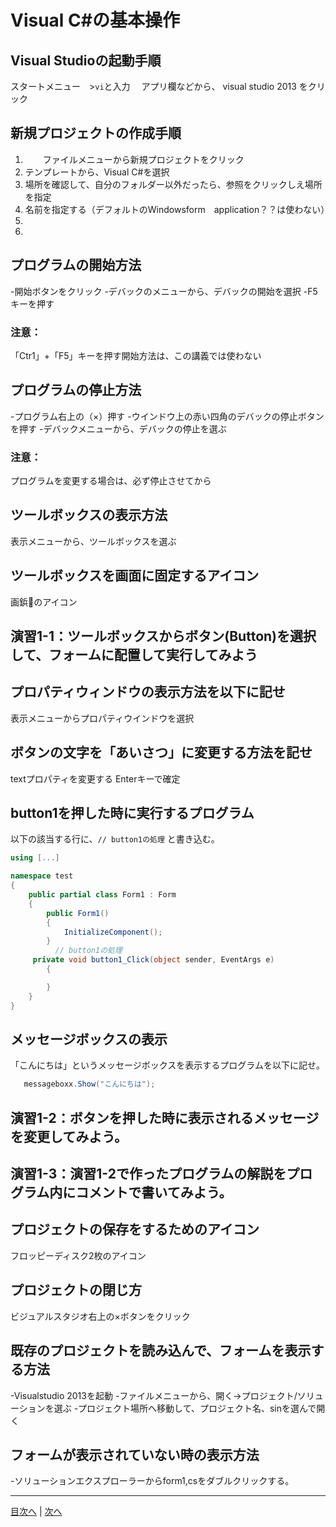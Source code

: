 # Visual C#の基本操作
## Visual Studioの起動手順

スタートメニュー　>`vi`と入力
　アプリ欄などから、 visual studio 2013 をクリック

## 新規プロジェクトの作成手順
1. 　　ファイルメニューから新規プロジェクトをクリック	 
2.	 テンプレートから、Visual C#を選択
3.	 場所を確認して、自分のフォルダー以外だったら、参照をクリックしえ場所を指定
4.	 名前を指定する（デフォルトのWindowsform　application？？は使わない）
5.	 
6.	 

## プログラムの開始方法
-開始ボタンをクリック
-デバックのメニューから、デバックの開始を選択
-F5キーを押す

### 注意：
「Ctr1」+「F5」キーを押す開始方法は、この講義では使わない

## プログラムの停止方法
-プログラム右上の（×）押す
-ウインドウ上の赤い四角のデバックの停止ボタンを押す
-デバックメニューから、デバックの停止を選ぶ

### 注意：
プログラムを変更する場合は、必ず停止させてから

## ツールボックスの表示方法
表示メニューから、ツールボックスを選ぶ


## ツールボックスを画面に固定するアイコン
画鋲📌のアイコン


## 演習1-1：ツールボックスからボタン(Button)を選択して、フォームに配置して実行してみよう



## プロパティウィンドウの表示方法を以下に記せ
表示メニューからプロパティウインドウを選択


## ボタンの文字を「あいさつ」に変更する方法を記せ
textプロパティを変更する
Enterキーで確定


## button1を押した時に実行するプログラム
以下の該当する行に、`// button1の処理` と書き込む。

```cs
using [...]

namespace test
{
    public partial class Form1 : Form
    {
        public Form1()
        {
            InitializeComponent();
        }
          // button1の処理　
     private void button1_Click(object sender, EventArgs e)
        {

        }
    }
}
```

## メッセージボックスの表示
「こんにちは」というメッセージボックスを表示するプログラムを以下に記せ。

```cs
   messageboxx.Show("こんにちは");
```

## 演習1-2：ボタンを押した時に表示されるメッセージを変更してみよう。



## 演習1-3：演習1-2で作ったプログラムの解説をプログラム内にコメントで書いてみよう。



## プロジェクトの保存をするためのアイコン
フロッピーディスク2枚のアイコン


## プロジェクトの閉じ方
ビジュアルスタジオ右上の×ボタンをクリック


## 既存のプロジェクトを読み込んで、フォームを表示する方法
-Visualstudio 2013を起動
-ファイルメニューから、開く→プロジェクト/ソリューションを選ぶ
-プロジェクト場所へ移動して、プロジェクト名、sinを選んで開く

## フォームが表示されていない時の表示方法
-ソリューションエクスプローラーからform1,csをダブルクリックする。


---

[目次へ](README.md#%E7%9B%AE%E6%AC%A1) | [次へ](README.md#%E3%83%97%E3%83%AD%E3%82%B0%E3%83%A9%E3%83%9F%E3%83%B3%E3%82%B0%E3%81%AE%E8%82%9D)
